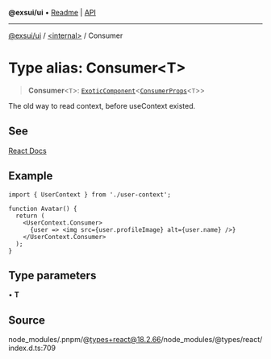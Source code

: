 **@exsui/ui** • [Readme](../../README.md) \| [API](../../globals.md)

***

[@exsui/ui](../../README.md) / [\<internal\>](../README.md) / Consumer

# Type alias: Consumer\<T\>

> **Consumer**\<`T`\>: [`ExoticComponent`](../interfaces/ExoticComponent-1.md)\<[`ConsumerProps`](../interfaces/ConsumerProps-1.md)\<`T`\>\>

The old way to read context, before useContext existed.

## See

[React Docs](https://react.dev/reference/react/createContext#consumer)

## Example

```tsx
import { UserContext } from './user-context';

function Avatar() {
  return (
    <UserContext.Consumer>
      {user => <img src={user.profileImage} alt={user.name} />}
    </UserContext.Consumer>
  );
}
```

## Type parameters

• **T**

## Source

node\_modules/.pnpm/@types+react@18.2.66/node\_modules/@types/react/index.d.ts:709
